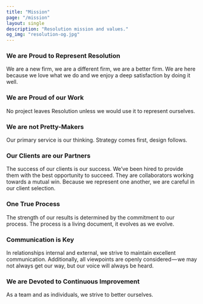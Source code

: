 ```yaml
---
title: "Mission"
page: "/mission"
layout: single
description: "Resolution mission and values."
og_img: "resolution-og.jpg"
---
```


### We are Proud to Represent Resolution

We are a new firm, we are a different firm, we are a better firm. We are here because we love what we do and we enjoy a deep satisfaction by doing it well.

### We are Proud of our Work

No project leaves Resolution unless we would use it to represent ourselves.

### We are not Pretty-Makers

Our primary service is our thinking. Strategy comes first, design follows.

### Our Clients are our Partners

The success of our clients is our success. We’ve been hired to provide them with the best opportunity to succeed. They are collaborators working towards a mutual win. Because we represent one another, we are careful in our client selection.

### One True Process

The strength of our results is determined by the commitment to our process. The process is a living document, it evolves as we evolve.

### Communication is Key

In relationships internal and external, we strive to maintain excellent communication. Additionally, all viewpoints are openly considered — we may not always get our way, but our voice will always be heard.

### We are Devoted to Continuous Improvement

As a team and as individuals, we strive to better ourselves.

